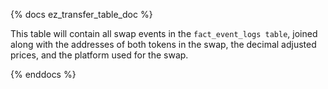 {% docs ez_transfer_table_doc %}

This table will contain all swap events in the ```fact_event_logs table```, joined along with the addresses of both tokens in the swap, the decimal adjusted prices, and the platform used for the swap.

{% enddocs %}